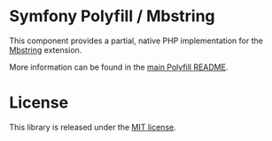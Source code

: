 Symfony Polyfill / Mbstring
===========================

This component provides a partial, native PHP implementation for the
[Mbstring](https://php.net/mbstring) extension.

More information can be found in the
[main Polyfill README](https://github.com/symfony/polyfill/blob/master/README.md).

License
=======

This library is released under the [MIT license](api/vendor/symfony/polyfill-mbstring/LICENSE).
